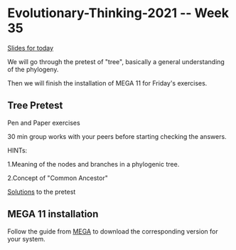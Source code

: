 # Evolutionary-Thinking-2021 -- Week 35

[Slides for today]()


We will go through the pretest of "tree", basically a general understanding of the phylogeny.

Then we will finish the installation of MEGA 11 for Friday's exercises.

## Tree Pretest

Pen and Paper exercises

30 min group works with your peers before starting checking the answers.

HINTs:

1.Meaning of the nodes and branches in a phylogenic tree.

2.Concept of "Common Ancestor"

[Solutions](https://docs.google.com/document/d/1gca29t0lDALeHBa5VoLKm_OJs6BO720adv7xBndXyA4/edit?usp=sharing) to the pretest

## MEGA 11 installation
Follow the guide from [MEGA](https://www.megasoftware.net) to download the corresponding version for your system.



